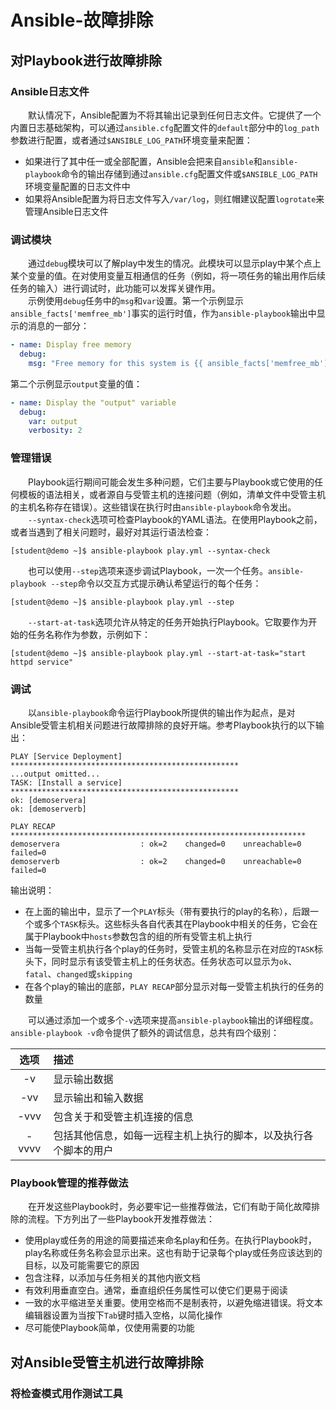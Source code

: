 # Ansible-故障排除
## 对Playbook进行故障排除
### Ansible日志文件
&#8195;&#8195;默认情况下，Ansible配置为不将其输出记录到任何日志文件。它提供了一个内置日志基础架构，可以通过`ansible.cfg`配置文件的`default`部分中的`log_path`参数进行配置，或者通过`$ANSIBLE_LOG_PATH`环境变量来配置：
- 如果进行了其中任一或全部配置，Ansible会把来自`ansible`和`ansible-playbook`命令的输出存储到通过`ansible.cfg`配置文件或`$ANSIBLE_LOG_PATH`环境变量配置的日志文件中
- 如果将Ansible配置为将日志文件写入`/var/log`，则红帽建议配置`logrotate`来管理Ansible日志文件

### 调试模块
&#8195;&#8195;通过`debug`模块可以了解play中发生的情况。此模块可以显示play中某个点上某个变量的值。在对使用变量互相通信的任务（例如，将一项任务的输出用作后续任务的输入）进行调试时，此功能可以发挥关键作用。    
&#8195;&#8195;示例使用`debug`任务中的`msg`和`var`设置。第一个示例显示`ansible_facts['memfree_mb']`事实的运行时值，作为`ansible-playbook`输出中显示的消息的一部分：
```yml
- name: Display free memory
  debug:
    msg: "Free memory for this system is {{ ansible_facts['memfree_mb'] }}"
```
第二个示例显示`output`变量的值：
```yml
- name: Display the "output" variable
  debug:
    var: output
    verbosity: 2
```
### 管理错误
&#8195;&#8195;Playbook运行期间可能会发生多种问题，它们主要与Playbook或它使用的任何模板的语法相关，或者源自与受管主机的连接问题（例如，清单文件中受管主机的主机名称存在错误）。这些错误在执行时由`ansible-playbook`命令发出。     
&#8195;&#8195;`--syntax-check`选项可检查Playbook的YAML语法。在使用Playbook之前，或者当遇到了相关问题时，最好对其运行语法检查：
```
[student@demo ~]$ ansible-playbook play.yml --syntax-check
```
&#8195;&#8195;也可以使用`--step`选项来逐步调试Playbook，一次一个任务。`ansible-playbook --step`命令以交互方式提示确认希望运行的每个任务：
```
[student@demo ~]$ ansible-playbook play.yml --step
```
&#8195;&#8195;`--start-at-task`选项允许从特定的任务开始执行Playbook。它取要作为开始的任务名称作为参数，示例如下：
```
[student@demo ~]$ ansible-playbook play.yml --start-at-task="start httpd service"
```
### 调试
&#8195;&#8195;以`ansible-playbook`命令运行Playbook所提供的输出作为起点，是对Ansible受管主机相关问题进行故障排除的良好开端。参考Playbook执行的以下输出：
```
PLAY [Service Deployment] ***************************************************
...output omitted...
TASK: [Install a service] ***************************************************
ok: [demoservera]
ok: [demoserverb]

PLAY RECAP ******************************************************************
demoservera                  : ok=2    changed=0    unreachable=0    failed=0
demoserverb                  : ok=2    changed=0    unreachable=0    failed=0
```
输出说明：
- 在上面的输出中，显示了一个`PLAY`标头（带有要执行的play的名称），后跟一个或多个`TASK`标头。这些标头各自代表其在Playbook中相关的任务，它会在属于Playbook中`hosts`参数包含的组的所有受管主机上执行
- 当每一受管主机执行各个play的任务时，受管主机的名称显示在对应的`TASK`标头下，同时显示有该受管主机上的任务状态。任务状态可以显示为`ok`、`fatal`、`changed`或`skipping`
- 在各个play的输出的底部，`PLAY RECAP`部分显示对每一受管主机执行的任务的数量

&#8195;&#8195;可以通过添加一个或多个`-v`选项来提高`ansible-playbook`输出的详细程度。`ansible-playbook -v`命令提供了额外的调试信息，总共有四个级别：

选项|描述
:---:|:---
-v|显示输出数据
-vv|显示输出和输入数据
-vvv|包含关于和受管主机连接的信息
-vvvv|包括其他信息，如每一远程主机上执行的脚本，以及执行各个脚本的用户

### Playbook管理的推荐做法
&#8195;&#8195;在开发这些Playbook时，务必要牢记一些推荐做法，它们有助于简化故障排除的流程。下方列出了一些Playbook开发推荐做法：
- 使用play或任务的用途的简要描述来命名play和任务。在执行Playbook时，play名称或任务名称会显示出来。这也有助于记录每个play或任务应该达到的目标，以及可能需要它的原因
- 包含注释，以添加与任务相关的其他内嵌文档
- 有效利用垂直空白。通常，垂直组织任务属性可以使它们更易于阅读
- 一致的水平缩进至关重要。使用空格而不是制表符，以避免缩进错误。将文本编辑器设置为当按下`Tab`键时插入空格，以简化操作
- 尽可能使Playbook简单，仅使用需要的功能

## 对Ansible受管主机进行故障排除
### 将检查模式用作测试工具
